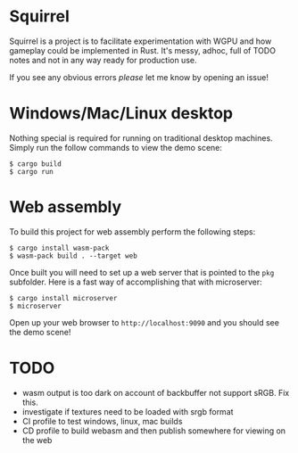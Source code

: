 # Squirrel
Squirrel is a project is to facilitate experimentation with WGPU and how gameplay
could be implemented in Rust. It's messy, adhoc, full of TODO notes and not in any way
ready for production use.

If you see any obvious errors _please_ let me know by opening an issue!

# Windows/Mac/Linux desktop
Nothing special is required for running on traditional desktop machines. Simply
run the follow commands to view the demo scene:

```
$ cargo build
$ cargo run
```

# Web assembly
To build this project for web assembly perform the following steps:
```
$ cargo install wasm-pack
$ wasm-pack build . --target web
```

Once built you will need to set up a web server that is pointed to the `pkg`
subfolder. Here is a fast way of accomplishing that with microserver:

```
$ cargo install microserver 
$ microserver
```

Open up your web browser to `http://localhost:9090` and you should see the
demo scene!

# TODO
- wasm output is too dark on account of backbuffer not support sRGB. Fix this.
- investigate if textures need to be loaded with srgb format
- CI profile to test windows, linux, mac builds
- CD profile to build webasm and then publish somewhere for viewing on the web